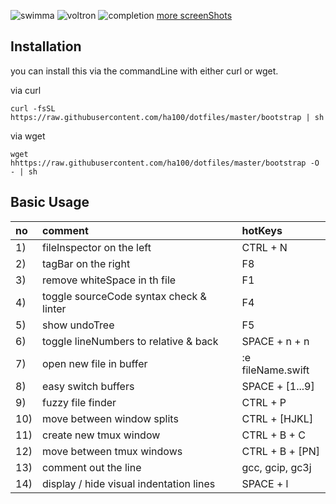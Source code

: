 ![swimma](https://user-images.githubusercontent.com/2852881/27667478-3d63409a-5c7b-11e7-8ed3-6337e007dad7.png)
![voltron](https://user-images.githubusercontent.com/2852881/30522554-4ca7e0c4-9bd2-11e7-931e-e3682dba3717.png)
![completion](https://user-images.githubusercontent.com/2852881/30525756-2886f0c8-9c0d-11e7-90fd-43dcb6cad1ee.png)
[more screenShots](https://github.com/ha100/dotfiles/issues/1)

## Installation

you can install this via the commandLine with either curl or wget.

via curl

``` shell
curl -fsSL https://raw.githubusercontent.com/ha100/dotfiles/master/bootstrap | sh
```
via wget

``` shell
wget hhttps://raw.githubusercontent.com/ha100/dotfiles/master/bootstrap -O - | sh
```

## Basic Usage

| no  | comment | hotKeys |
|:----- | :------ | :------ |
|  1) | fileInspector on the left | CTRL + N |
|  2) | tagBar on the right | F8 |
|  3) | remove whiteSpace in th file | F1 |
|  4) | toggle sourceCode syntax check & linter | F4 |
|  5) | show undoTree | F5 |
|  6) | toggle lineNumbers to relative & back | SPACE + n + n |
|  7) | open new file in buffer | :e fileName.swift |
|  8) | easy switch buffers | SPACE + [1...9] |
|  9) | fuzzy file finder | CTRL + P |
| 10) | move between window splits | CTRL + [HJKL] |
| 11) | create new tmux window | CTRL + B + C |
| 12) | move between tmux windows | CTRL + B + [PN] |
| 13) | comment out the line | gcc, gcip, gc3j |
| 14) | display / hide visual indentation lines | SPACE + l |



